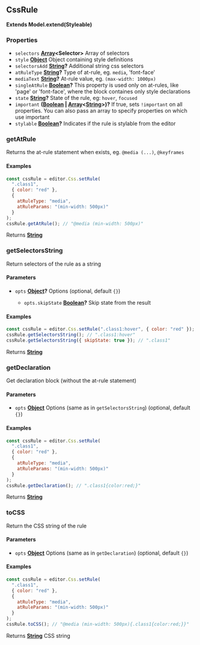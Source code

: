 <!-- Generated by documentation.js. Update this documentation by updating the source code. -->

## CssRule

**Extends Model.extend(Styleable)**

### Properties

- `selectors` **[Array][1]\<Selector>** Array of selectors
- `style` **[Object][2]** Object containing style definitions
- `selectorsAdd` **[String][3]?** Additional string css selectors
- `atRuleType` **[String][3]?** Type of at-rule, eg. `media`, 'font-face'
- `mediaText` **[String][3]?** At-rule value, eg. `(max-width: 1000px)`
- `singleAtRule` **[Boolean][4]?** This property is used only on at-rules, like 'page' or 'font-face', where the block containes only style declarations
- `state` **[String][3]?** State of the rule, eg: `hover`, `focused`
- `important` **([Boolean][4] | [Array][1]<[String][3]>)?** If true, sets `!important` on all properties. You can also pass an array to specify properties on which use important
- `stylable` **[Boolean][4]?** Indicates if the rule is stylable from the editor

### getAtRule

Returns the at-rule statement when exists, eg. `@media (...)`, `@keyframes`

#### Examples

```javascript
const cssRule = editor.Css.setRule(
  ".class1",
  { color: "red" },
  {
    atRuleType: "media",
    atRuleParams: "(min-width: 500px)"
  }
);
cssRule.getAtRule(); // "@media (min-width: 500px)"
```

Returns **[String][3]**

### getSelectorsString

Return selectors of the rule as a string

#### Parameters

- `opts` **[Object][2]?** Options (optional, default `{}`)

  - `opts.skipState` **[Boolean][4]?** Skip state from the result

#### Examples

```javascript
const cssRule = editor.Css.setRule(".class1:hover", { color: "red" });
cssRule.getSelectorsString(); // ".class1:hover"
cssRule.getSelectorsString({ skipState: true }); // ".class1"
```

Returns **[String][3]**

### getDeclaration

Get declaration block (without the at-rule statement)

#### Parameters

- `opts` **[Object][2]** Options (same as in `getSelectorsString`) (optional, default `{}`)

#### Examples

```javascript
const cssRule = editor.Css.setRule(
  ".class1",
  { color: "red" },
  {
    atRuleType: "media",
    atRuleParams: "(min-width: 500px)"
  }
);
cssRule.getDeclaration(); // ".class1{color:red;}"
```

Returns **[String][3]**

### toCSS

Return the CSS string of the rule

#### Parameters

- `opts` **[Object][2]** Options (same as in `getDeclaration`) (optional, default `{}`)

#### Examples

```javascript
const cssRule = editor.Css.setRule(
  ".class1",
  { color: "red" },
  {
    atRuleType: "media",
    atRuleParams: "(min-width: 500px)"
  }
);
cssRule.toCSS(); // "@media (min-width: 500px){.class1{color:red;}}"
```

Returns **[String][3]** CSS string

[1]: https://developer.mozilla.org/docs/Web/JavaScript/Reference/Global_Objects/Array
[2]: https://developer.mozilla.org/docs/Web/JavaScript/Reference/Global_Objects/Object
[3]: https://developer.mozilla.org/docs/Web/JavaScript/Reference/Global_Objects/String
[4]: https://developer.mozilla.org/docs/Web/JavaScript/Reference/Global_Objects/Boolean
